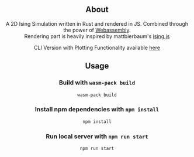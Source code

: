 <div align="center">

## About

A 2D Ising Simulation written in Rust and rendered in JS. Combined through the power of <a href="https://webassembly.org/">Webassembly</a>.
<br>
Rendering part is heavily inspired by mattbierbaum's <a href="https://github.com/mattbierbaum/ising.js">ising.js</a>

CLI Version with Plotting Functionality available <a href="https://gitlab.com/Justus557/cp-ising">here</a>

## Usage

### Build with `wasm-pack build`

```
wasm-pack build
```

### Install npm dependencies with `npm install`

```
npm install
```

### Run local server with `npm run start`

```
npm run start
```
